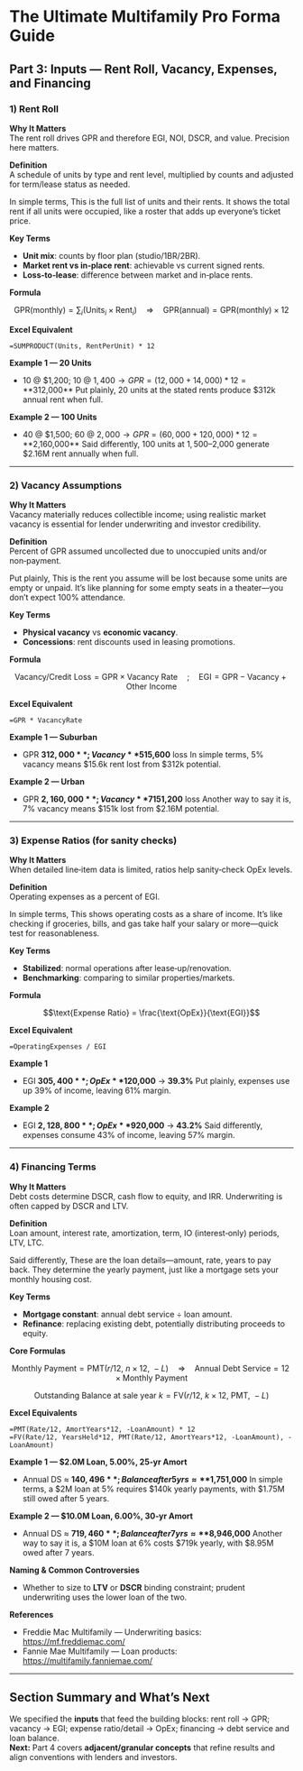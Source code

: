 
# The Ultimate Multifamily Pro Forma Guide

## Part 3: Inputs — Rent Roll, Vacancy, Expenses, and Financing

### 1) Rent Roll

**Why It Matters**  
The rent roll drives GPR and therefore EGI, NOI, DSCR, and value. Precision here matters.

**Definition**  
A schedule of units by type and rent level, multiplied by counts and adjusted for term/lease status as needed.

In simple terms, This is the full list of units and their rents. It shows the total rent if all units were occupied, like a roster that adds up everyone’s ticket price.

**Key Terms**  
- **Unit mix**: counts by floor plan (studio/1BR/2BR).  
- **Market rent vs in‑place rent**: achievable vs current signed rents.  
- **Loss‑to‑lease**: difference between market and in‑place rents.

**Formula**  
```math
\text{GPR(monthly)} = \sum_i (\text{Units}_i \times \text{Rent}_i)
\quad \Rightarrow \quad \text{GPR(annual)} = \text{GPR(monthly)} \times 12
```

**Excel Equivalent**  
```excel
=SUMPRODUCT(Units, RentPerUnit) * 12
```

**Example 1 — 20 Units**  
- 10 @ $1,200; 10 @ $1,400 → GPR = (12,000 + 14,000)*12 = **$312,000**
Put plainly, 20 units at the stated rents produce $312k annual rent when full.

**Example 2 — 100 Units**  
- 40 @ $1,500; 60 @ $2,000 → GPR = (60,000 + 120,000)*12 = **$2,160,000**
Said differently, 100 units at $1,500–$2,000 generate $2.16M rent annually when full.

---

### 2) Vacancy Assumptions

**Why It Matters**  
Vacancy materially reduces collectible income; using realistic market vacancy is essential for lender underwriting and investor credibility.

**Definition**  
Percent of GPR assumed uncollected due to unoccupied units and/or non‑payment.

Put plainly, This is the rent you assume will be lost because some units are empty or unpaid. It’s like planning for some empty seats in a theater—you don’t expect 100% attendance.

**Key Terms**  
- **Physical vacancy** vs **economic vacancy**.  
- **Concessions**: rent discounts used in leasing promotions.

**Formula**  
```math
\text{Vacancy/Credit Loss} = \text{GPR} \times \text{Vacancy Rate}
\quad ; \quad \text{EGI} = \text{GPR} - \text{Vacancy} + \text{Other Income}
```

**Excel Equivalent**  
```excel
=GPR * VacancyRate
```

**Example 1 — Suburban**  
- GPR **$312,000**; Vacancy **5%** → **$15,600** loss
In simple terms, 5% vacancy means $15.6k rent lost from $312k potential.

**Example 2 — Urban**  
- GPR **$2,160,000**; Vacancy **7%** → **$151,200** loss
Another way to say it is, 7% vacancy means $151k lost from $2.16M potential.

---

### 3) Expense Ratios (for sanity checks)

**Why It Matters**  
When detailed line‑item data is limited, ratios help sanity‑check OpEx levels.

**Definition**  
Operating expenses as a percent of EGI.

In simple terms, This shows operating costs as a share of income. It’s like checking if groceries, bills, and gas take half your salary or more—quick test for reasonableness.

**Key Terms**  
- **Stabilized**: normal operations after lease‑up/renovation.  
- **Benchmarking**: comparing to similar properties/markets.

**Formula**  
```math
\text{Expense Ratio} = \frac{\text{OpEx}}{\text{EGI}}
```

**Excel Equivalent**  
```excel
=OperatingExpenses / EGI
```

**Example 1**  
- EGI **$305,400**; OpEx **$120,000** → **39.3%**
Put plainly, expenses use up 39% of income, leaving 61% margin.

**Example 2**  
- EGI **$2,128,800**; OpEx **$920,000** → **43.2%**
Said differently, expenses consume 43% of income, leaving 57% margin.

---

### 4) Financing Terms

**Why It Matters**  
Debt costs determine DSCR, cash flow to equity, and IRR. Underwriting is often capped by DSCR and LTV.

**Definition**  
Loan amount, interest rate, amortization, term, IO (interest‑only) periods, LTV, LTC.

Said differently, These are the loan details—amount, rate, years to pay back. They determine the yearly payment, just like a mortgage sets your monthly housing cost.

**Key Terms**  
- **Mortgage constant**: annual debt service ÷ loan amount.  
- **Refinance**: replacing existing debt, potentially distributing proceeds to equity.

**Core Formulas**  
```math
\text{Monthly Payment} = \text{PMT}(r/12,\ n\times12,\ -L)  \quad\Rightarrow\quad
\text{Annual Debt Service} = 12 \times \text{Monthly Payment}
```
```math
\text{Outstanding Balance at sale year }k = \text{FV}(r/12,\ k\times12,\ \text{PMT},\ -L)
```

**Excel Equivalents**  
```excel
=PMT(Rate/12, AmortYears*12, -LoanAmount) * 12
=FV(Rate/12, YearsHeld*12, PMT(Rate/12, AmortYears*12, -LoanAmount), -LoanAmount)
```

**Example 1 — $2.0M Loan, 5.00%, 25‑yr Amort**  
- Annual DS ≈ **$140,496**; Balance after 5 yrs ≈ **$1,751,000**
In simple terms, a $2M loan at 5% requires $140k yearly payments, with $1.75M still owed after 5 years.

**Example 2 — $10.0M Loan, 6.00%, 30‑yr Amort**  
- Annual DS ≈ **$719,460**; Balance after 7 yrs ≈ **$8,946,000**
Another way to say it is, a $10M loan at 6% costs $719k yearly, with $8.95M owed after 7 years.

**Naming & Common Controversies**  
- Whether to size to **LTV** or **DSCR** binding constraint; prudent underwriting uses the lower loan of the two.

**References**  
- Freddie Mac Multifamily — Underwriting basics: https://mf.freddiemac.com/  
- Fannie Mae Multifamily — Loan products: https://multifamily.fanniemae.com/

---

## Section Summary and What’s Next
We specified the **inputs** that feed the building blocks: rent roll → GPR; vacancy → EGI; expense ratio/detail → OpEx; financing → debt service and loan balance.  
**Next:** Part 4 covers **adjacent/granular concepts** that refine results and align conventions with lenders and investors.
